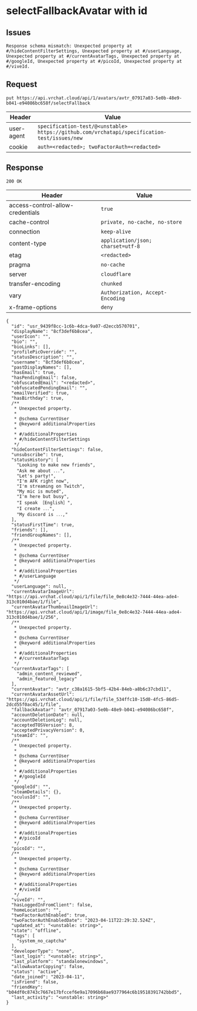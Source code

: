 # selectFallbackAvatar with id

## Issues
```
Response schema mismatch: Unexpected property at #/hideContentFilterSettings, Unexpected property at #/userLanguage, Unexpected property at #/currentAvatarTags, Unexpected property at #/googleId, Unexpected property at #/picoId, Unexpected property at #/viveId.
```

## Request
`put https://api.vrchat.cloud/api/1/avatars/avtr_07917a03-5e0b-48e9-b041-e94086bc658f/selectFallback`

| Header | Value |
| ------ | ----- |
| user-agent | `specification-test/@<unstable> https://github.com/vrchatapi/specification-test/issues/new` |
| cookie | `auth=<redacted>; twoFactorAuth=<redacted>` |


## Response
`200 OK`

| Header | Value |
| ------ | ----- |
| access-control-allow-credentials | `true` |
| cache-control | `private, no-cache, no-store` |
| connection | `keep-alive` |
| content-type | `application/json; charset=utf-8` |
| etag | `<redacted>` |
| pragma | `no-cache` |
| server | `cloudflare` |
| transfer-encoding | `chunked` |
| vary | `Authorization, Accept-Encoding` |
| x-frame-options | `deny` |

```jsonc
{
  "id": "usr_9439f8cc-1c6b-4dca-9a07-d2eccb570701",
  "displayName": "8cf3def6b8cea",
  "userIcon": "",
  "bio": "",
  "bioLinks": [],
  "profilePicOverride": "",
  "statusDescription": "",
  "username": "8cf3def6b8cea",
  "pastDisplayNames": [],
  "hasEmail": true,
  "hasPendingEmail": false,
  "obfuscatedEmail": "<redacted>",
  "obfuscatedPendingEmail": "",
  "emailVerified": true,
  "hasBirthday": true,
  /**
   * Unexpected property.
   *
   * @schema CurrentUser
   * @keyword additionalProperties
   *
   * #/additionalProperties
   * #/hideContentFilterSettings
   */
  "hideContentFilterSettings": false,
  "unsubscribe": true,
  "statusHistory": [
    "Looking to make new friends",
    "Ask me about ․․․",
    "Let's partyǃ",
    "I'm AFK right now",
    "I'm streaming on Twitch",
    "My mic is muted",
    "I'm here but busy",
    "I speak ［English］",
    "I create ․․․",
    "My discord is ․․․‚"
  ],
  "statusFirstTime": true,
  "friends": [],
  "friendGroupNames": [],
  /**
   * Unexpected property.
   *
   * @schema CurrentUser
   * @keyword additionalProperties
   *
   * #/additionalProperties
   * #/userLanguage
   */
  "userLanguage": null,
  "currentAvatarImageUrl": "https://api.vrchat.cloud/api/1/file/file_0e8c4e32-7444-44ea-ade4-313c010d4bae/1/file",
  "currentAvatarThumbnailImageUrl": "https://api.vrchat.cloud/api/1/image/file_0e8c4e32-7444-44ea-ade4-313c010d4bae/1/256",
  /**
   * Unexpected property.
   *
   * @schema CurrentUser
   * @keyword additionalProperties
   *
   * #/additionalProperties
   * #/currentAvatarTags
   */
  "currentAvatarTags": [
    "admin_content_reviewed",
    "admin_featured_legacy"
  ],
  "currentAvatar": "avtr_c38a1615-5bf5-42b4-84eb-a8b6c37cbd11",
  "currentAvatarAssetUrl": "https://api.vrchat.cloud/api/1/file/file_534ffc10-15d0-4fc5-86d5-2dcd55f0ac45/1/file",
  "fallbackAvatar": "avtr_07917a03-5e0b-48e9-b041-e94086bc658f",
  "accountDeletionDate": null,
  "accountDeletionLog": null,
  "acceptedTOSVersion": 8,
  "acceptedPrivacyVersion": 0,
  "steamId": "",
  /**
   * Unexpected property.
   *
   * @schema CurrentUser
   * @keyword additionalProperties
   *
   * #/additionalProperties
   * #/googleId
   */
  "googleId": "",
  "steamDetails": {},
  "oculusId": "",
  /**
   * Unexpected property.
   *
   * @schema CurrentUser
   * @keyword additionalProperties
   *
   * #/additionalProperties
   * #/picoId
   */
  "picoId": "",
  /**
   * Unexpected property.
   *
   * @schema CurrentUser
   * @keyword additionalProperties
   *
   * #/additionalProperties
   * #/viveId
   */
  "viveId": "",
  "hasLoggedInFromClient": false,
  "homeLocation": "",
  "twoFactorAuthEnabled": true,
  "twoFactorAuthEnabledDate": "2023-04-11T22:29:32.524Z",
  "updated_at": "<unstable: string>",
  "state": "offline",
  "tags": [
    "system_no_captcha"
  ],
  "developerType": "none",
  "last_login": "<unstable: string>",
  "last_platform": "standalonewindows",
  "allowAvatarCopying": false,
  "status": "active",
  "date_joined": "2023-04-11",
  "isFriend": false,
  "friendKey": "b04df0c8743c7667e17bfccef6e9a17096b68ae9377964c6b19518391742bbd5",
  "last_activity": "<unstable: string>"
}
```

